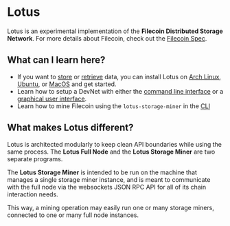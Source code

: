 # Lotus

Lotus is an experimental implementation of the **Filecoin Distributed Storage Network**. For more details about Filecoin, check out the [Filecoin Spec](https://github.com/filecoin-project/specs).

## What can I learn here?

- If you want to [store](https://docs.lotu.sh/storing-data) or [retrieve](https://docs.lotu.sh/retrieving-data) data, you can install Lotus on [Arch Linux](https://docs.lotu.sh/install-lotus-arch), [Ubuntu](https://docs.lotu.sh/install-lotus-ubuntu), or [MacOS](https://docs.lotu.sh/install-lotus-macos) and get started.
- Learn how to setup a DevNet with either the [command line interface](https://docs.lotu.sh/join-devnet-cli) or a [graphical user interface](https://docs.lotu.sh/join-devnet-gui).
- Learn how to mine Filecoin using the `lotus-storage-miner` in the [CLI](https://docs.lotu.sh/mining)

## What makes Lotus different?

Lotus is architected modularly to keep clean API boundaries while using the same process. The **Lotus Full Node** and the **Lotus Storage Miner** are two separate programs.

The **Lotus Storage Miner** is intended to be run on the machine that manages a single storage miner instance, and is meant to communicate with the full node via the websockets JSON RPC API for all of its chain interaction needs.

This way, a mining operation may easily run one or many storage miners, connected to one or many full node instances.
